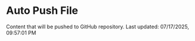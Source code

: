 # Auto Push File

Content that will be pushed to GitHub repository.
Last updated: 07/17/2025, 09:57:01 PM